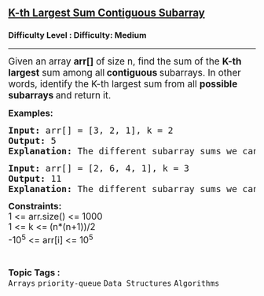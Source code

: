 <h2><a href="https://www.geeksforgeeks.org/problems/k-th-largest-sum-contiguous-subarray/1?_gl=1*1t2h69v*_up*MQ..*_gs*MQ..&gclid=Cj0KCQjw8vvABhCcARIsAOCfwwpR3NuxIk51rR1jjfa88Bbv-HH3P2rTOWLOFnfDo-ZvO-U9GuO6Se0aAv69EALw_wcB&gbraid=0AAAAAC9yBkCuY1XCOe54dwAzS3bpeogBG">K-th Largest Sum Contiguous Subarray</a></h2><h3>Difficulty Level : Difficulty: Medium</h3><hr><div class="problems_problem_content__Xm_eO"><p><span style="font-size: 14pt;">Given an array <strong>arr[]</strong> of size n, find the sum of the <strong>K-th largest</strong> sum among all<strong> contiguous </strong>subarrays. In other words, identify the K-th largest sum from all <strong>possible subarrays </strong>and return it.</span></p>
<p><strong><span style="font-size: 18px;">Examples:</span></strong></p>
<pre><strong><span style="font-size: 18px;">Input: </span></strong><span style="font-size: 18px;">arr[] = [3, 2, 1], k = 2 </span><strong><span style="font-size: 18px;">
Output: </span></strong><span style="font-size: 18px;">5</span><strong><span style="font-size: 18px;">
Explanation: </span></strong><span style="font-size: 18px;">The different subarray sums we can get from the array are = [6, 5, 3, 2, 1]. Where 5 is the 2nd largest.</span></pre>
<pre><strong><span style="font-size: 18px;">Input: </span></strong><span style="font-size: 18px;">arr[] = [2, 6, 4, 1], k = 3</span><strong><span style="font-size: 18px;">
Output: </span></strong><span style="font-size: 18px;">11</span><strong><span style="font-size: 18px;">
Explanation: </span></strong><span style="font-size: 18px;">The different subarray sums we can get from the arrayare = [13, 12, 11, 10, 8, 6, 5, 4, 2, 1]. Where 11 is the 3rd </span><span style="font-size: 18px;">largest.</span></pre>
<p><span style="font-size: 18px;"><strong>Constraints:</strong></span><br><span style="font-size: 18px;">1 &lt;= arr.size() &lt;= 1000<br>1 &lt;= k &lt;=<span style="color: #1e2229; font-family: Nunito; font-size: 17px; background-color: #ffffff;">&nbsp;</span>(n*(n+1))/2</span><br><span style="font-size: 18px;">-10<sup>5</sup> &lt;= arr[i] &lt;=&nbsp;10<sup>5</sup></span></p></div><br><p><span style=font-size:18px><strong>Topic Tags : </strong><br><code>Arrays</code>&nbsp;<code>priority-queue</code>&nbsp;<code>Data Structures</code>&nbsp;<code>Algorithms</code>&nbsp;